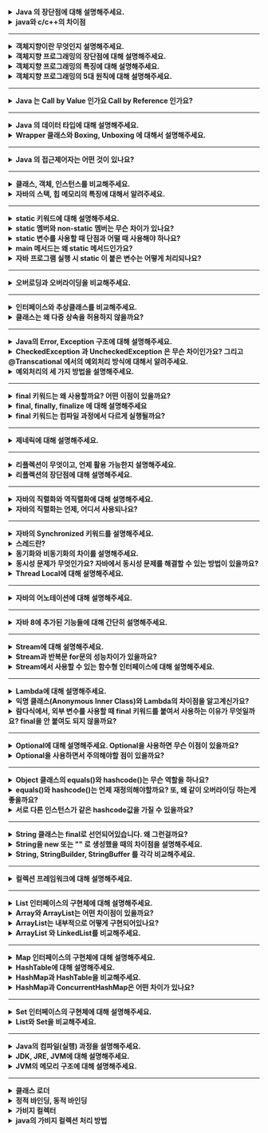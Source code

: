 <details>
  <summary><b>Java 의 장단점에 대해 설명해주세요.</b></summary>

### 답변
- 장점
  - 운영체제에 독립적이다. 
    - JVM에서 동작하기 때문에, 특정 운영체제에 종속되지 않는다.
  - 객체지향 언어이다. 
    - 객체지향적으로 프로그래밍 하기 위해 여러 언어적 지원을 하고있다. (캡슐화, 상속, 추상화, 다형성)
    - 객체지향 패러다임의 특성상 비교적 이해하고 배우기 쉽다.
- 단점
  - 비교적 속도가 느리다. 
    - 자바는 한 번의 컴파일링으로 실행 가능한 기계어가 만들어지지 않고 JVM에 의해 기계어로 번역되고 실행하는 과정을 거치기 때문에 C나 C++의 컴파일 단계에서 만들어지는 완전한 기계어보다는 속도가 느리다. 
    - 그러나 하드웨어의 성능 향상과 바이트 코드를 기계어로 변환해주는 JIT 컴파일러 같은 기술 적용으로 JVM의 기능이 향상되어 속도의 격차가 많이 줄어들었다.

</details>
<details>
  <summary><b>java와 c/c++의 차이점</b></summary>

### 답변
- java와 c/c++의 가장 큰 차이점은 `실행 환경`이다. 
- java에서의 개발
  - 컴파일 or 컴파일 + jar압축 
  - 자바는 링크 과정이 없이 컴파일러가 바로 바이트 코드를 생성 
- c/c++에서의 개발
  - 컴파일 + 링크

</details>

---
<details>
  <summary><b>객체지향이란 무엇인지 설명해주세요.</b></summary>

### 답변
- 객체
  - 현실 세계의 실체 및 개념을 반영하는 상태와 행위를 정의한 데이터의 집합
- 객체지향 프로그래밍
  - 실세상의 물체를 객체로 표현하고, 이들 사이의 관계, 상호 작용을 프로그램으로 나타낸다.
  - 객체를 추출하고 객체들의 관계를 결정하고 이들의 상호 작용에 필요한 함수(메서드)와 변수(필드)를 설계 및 구현하다.
  - 각자의 역할을 지닌 객체들끼리 서로 메시지를 주고받으며 동작할 수 있도록 프로그래밍하는 것
  - 프로그래밍에서 필요한 데이터를 추상화시켜 상태와 행위를 가진 객체를 만들고 그 객체들 간의 유기적인 상호작용을 통해 로직을 구성하는 프로그래밍 방법

- 절차지향 프로그래밍이란? <-> 객체지향 프로그래밍
  - 실행하고자 하는 절차를 정하고 이 절차대로 프로그래밍하는 방법 
  - 목적을 달성하기 위한 일의 흐름에 중점을 둔다.

</details>

<details>
  <summary><b>객체지향 프로그래밍의 장단점에 대해 설명해주세요.</b></summary>

### 답변
- 객체지향 프로그래밍
  - 프로그래밍에서 필요한 데이터를 추상화시켜 상태와 행위를 가진 객체를 만들고 그 객체들 간의 유기적인 상호작용을 통해 로직을 구성하는 프로그래밍 방법
- 장점
  - 코드 재사용 용이 
  - 유지보수 용이 
  - 대형 프로젝트에 적합
- 단점
  - 처리 속도 느림 
  - 설계가 어려움

</details>

<details>
  <summary><b>객체지향 프로그래밍의 특징에 대해 설명해주세요.</b></summary>

### 답변
- 캡상추다
- 캡슐화 -- 데이터 보호
  - 클래스 안에 서로 연관있는 속성과 기능들을 하나의 캡슐로 만들어 데이터를 외부로부터 보호하는 것 
  - 목적 
    - 데이터 보호: 외부로부터 클래스에 정의된 속성과 기능들을 보호 
    - 데이터 은닉: 내부의 동작을 감추고 외부에는 필요한 부분만 노출 (각 객체 고유의 독립성과 책임 영역을 안전하게 지킬 수 있다.)
  - 접근제어자와 getter/setter 를 통해 구현
  ```java
  public class Person{
  private int age;
  private String name;
  
      public int getAge() {
          return age;
      }
      public void setAge(int age) {
          this.age= age;
      }
  
      public String getName() {
          return name;
      }
      public void setName(String name) {
          this.name = name;
      }
  }
  ```
  - Person이라는 클래스에 이름, 나이와 같은 속성을 묶어 캡슐화를 하였다. 
  - 이 클래스의 이름, 나이는 접근제한자가 private이기 때문에 직접 바꿀 수 없으며 get, set 함수로만 접근할 수 있다.
- 상속 -- 코드 재사용
  - 기존의 클래스를 재활용하여 새로운 클래스를 작성하는 자바의 문법요소 --> 자식클래스가 부모클래스의 특징과 기능을 물려받는 것
  - 코드의 재사용을 통해 반복적인 코드를 최소화하고 공유하는 속성과 기능에 간편하게 접근할 수 있다. 
  - 상속과 구현 
    - 상속: 상위 클래스의 속성과 기능들을 하위 클래스에서 그대로 받아 사용하거나 오버라이딩을 통해 선택적으로 재정의해서 사용 
    - 구현: 반드시 인터페이스에 정의된 추상 메서드의 내용이 하위 클래스에서 정의
- 추상화 -- 핵심적인 코드만 보여주기
  - 객체의 공통적인 속성과 기능을 추출하여 정의하는 것 
  - 구체적인 사물들의 공통적인 특징을 파악해서 이를 하나의 개념(집합)으로 다루는 것 --> 불필요한 부분을 숨긴다
  - 추상클래스와 인테페이스로 구현 (인터페이스와 구현을 분리한다.)
  ```java
  // interface.java
  public interface DiscountPolicy {
	 int discount(Member member, int price);
  }
  
  // class.java
  class FixDiscountPolicy implements DiscountPolicy{
  
          private int discountFixAmount = 1000; //1000원 할인
          
          // 1000원 할인
          @Override
          public int discount(Member member, int price){...}
  }
  ```
  - FixDiscountPolicy.class 가 DiscountPolicy 인터페이스를 상속 받는다.
  - 이렇게 할인정책이라는 것의 공통 속성을 빼내어 DiscountPolicy라는 인터페이스를 만들어냈다. 이게 추상화!
  ```java
  // main.java
  DiscountPolicy discountPolicy = new RateDiscountPolicy();
  discountPolicy.discount(member, 10000);
  ```
  - 위 코드에서 실행되는 discount 메서드는 자식 클래스인 RateDiscountPolicy 의 메서드이다.
  - 하지만 실행클래스에서는 RateDiscountPolicy 객체를 DiscountPolicy 타입으로 바꿔 사용하고 있기 때문에 RateDiscountPolicy의 구현부를 알지 못한다.
  - 따라서 구현객체에 의존하지 않고 추상객체인 인터페이스에 의존함으로써 구현 코드를 숨긴다.
  - 그리고 이 DiscountPolicy 객체를 사용하는 입장에서는 인터페이스 타입 객체를 쓰고 있기 때문에 메서드가 어떻게 구현된 것인지는 알 수 없다. (이게 바로 추상화 !)
- 다형성 -- 객체 변경 용이
  - 객체의 속성이나 기능이 상황에 따라 여러 가지 형태를 가질 수 있는 성질 --> 어떤 변수, 메소드가 상황에 따라 다른 결과를 내는 것
  - 서로 다른 클래스의 객체가 같은 메시지를 받았을 때 각자의 방식으로 동작하는 능력
  - 위 코드로 내가 작성했는데 갑자기 기획자가 와서 "우리는 1000원 할인이 아니라 10% 할인으로 바꿀 겁니다~^^" 라고 했다면,
  - 우리는 추상화를 설정했기 때문에
  ```java
  // class.java
  public class RateDiscountPolicy implements DiscountPolicy {
     
     private int discountPercent = 10; //10% 할인
  
     //10% 할인
     @Override
     public int discount(Member member, int price) {...}
    }
  }
  ```
  - 이런 식으로 RateDiscountPolicy.class 를 추가하면 될 것이다. 그러면 다형성을 이용해 객체를 사용해보자.
  ```java
  DiscountPolicy discountPolicy = new FixDiscountPolicy(); // 기존 1000원 할인정책
  DiscountPolicy discountPolicy = new RateDiscountPolicy(); // 바꾼 10% 할인정책
  ```
  - 이렇게 상위(인터페이스) 타입으로 바꿔서 사용한다면 원래 1000원 할인을 할 때에서 10% 할인으로 바꿀 때 코드 수정을 최소화할 수 있다.
  - 왜나하면 똑같은 타입의 객체지만 다르게 동작하기 때문이다. (이게 바로 다형성 !)
  - 다형성을 가능하게 하는 것들
    - 오버라이딩(overriding) : 부모클래스 메서드를 자식클래스에서 재정의하는 것
    ```java
    class Parent {
      void display() {
          System.out.println("부모 클래스의 display() 메소드입니다.");
      }
    }
  
    class Child extends Parent {
      void display() {
          System.out.println("자식 클래스의 display() 메소드입니다.");
      }
    }
  
    // main.java
    Parent pa = new Parent();
    pa.display(); //부모 클래스의 display() 메소드입니다.

    Child ch = new Child();
    ch.display(); //자식 클래스의 display() 메소드입니다.
    ```

    - 오버로딩(overloading) : 한 클래스에서 메소드 이름은 같지만 파라미터 개수나 자료형을 다르게 하여 서로 다르게 동작하게 하는 것
    ```java
      void display(int num1){System.out.println(num1)}              
      void display(int num1, int num2){System.out.println(num1+num2)}
      void display(int num1, double num2){System.out.println(num1+num2)}

      // main.java
      display(10);       // display(int num1) 메소드 호출 -> 10
      display(10, 20);   // display(int num1, int num2) 메소드 호출 -> 200
      display(10, 3.14); // display(int num1, double num2) 메소드 호출 -> 13.14
    ```

</details>

<details>
  <summary><b>객체지향 프로그래밍의 5대 원칙에 대해 설명해주세요.</b></summary>

### 답변
- "SOLID" 원칙

- S: 단일 책임 원칙(SRP, Single Responsibility Principle)
  - 객체는 단 하나의 책임만 가져야 한다. 
- O: 개방-폐쇄 원칙(OCP, Open Closed Principle)
  - 기존의 코드를 변경하지 않으면서 기능을 추가할 수 있도록 설계가 되어야 한다. 
- L: 리스코프 치환 원칙(LSP, Liskov Substitution Principle)
  - 일반화 관계에 대한 이야기며, 자식 클래스는 최소한 자신의 부모 클래스에서 가능한 행위는 수행할 수 있어야 한다. 
- I: 인터페이스 분리 원칙(ISP, Interface Segregation Principle)
  - 인터페이스를 클라이언트에 특화되도록 분리시키라는 설계 원칙이다. 
- D: 의존 역전 원칙(DIP, Dependency Inversion Principle)
  - 의존 관계를 맺을 때 변화하기 쉬운 것 또는 자주 변화하는 것보다는 변화하기 어려운 것, 거의 변화가 없는 것에 의존하라는 것이다.

</details>

---
<details>
  <summary><b>Java 는 Call by Value 인가요 Call by Reference 인가요?</b></summary>

### 답변
- 자바는 Call by Value 를 따릅니다. 
- 기본 자료형의 경우 `해당 값이 복사`되어 전달되고, 
- 참조 자료형의 경우 `힙 메모리의 참조값이 복사`되어 전달됩니다.

- 자바에서 파라미터는 항상 `값`으로 전달됩니다. (파라미터의 복사본이 메서드에 전달)
- `기본 자료형`의 경우 `값의 복사본`이 전달됩니다.
- `참조 자료형`의 경우 힙 메모리의 `주소값이 복사`되어 전달됩니다.
  - 아래 예시의 경우 User 의 메모리가 복사되어 전달된다. 
  - b 의 경우 새로운 주소를 할당하는데 메서드가 종료되면 원본 b 에는 반영되지 않는다.
  ```java
  class User {
      public int age;
  
      public User(int age) {
          this.age = age;
      }
  }
  
  public class ReferenceTypeTest {
  
      void test() {
          User a = new User(10);
          User b = new User(20);
  			  
          System.out.println(a); // age: 10
          System.out.println(b); // age: 20
          modify(a, b);
  
          System.out.println(a); // age: 11 
          System.out.println(b); // age: 20
      }
  
      private void modify(User a, User b) {
          a.age++;
  
          b = new User(30);
          b.age++;
      }
  }
  ```
  
</details>

---
<details>
  <summary><b>Java 의 데이터 타입에 대해 설명해주세요.</b></summary>

### 답변
- 자바의 데이터 타입은 기본 데이터 타입과 참조 타입으로 나뉩니다. 
- 기본 데이터 타입으로는 byte, short, int, long, float, double, boolean, char 가 있으며 Stack 영역에 저장됩니다. 
- 참조 타입은 기본형은 제외한 모든 타입이며 Heap 영역에 저장됩니다.

- `기본 데이터 타입(Primitive Data Type)`
  - 정수형 : byte, short, int, long
  - 실수형 : float, double
  - 논리형 : boolean(ture/false)
  - 문자형 : char
  - 기본 타입의 크기가 작고 고정적이기 때문에 메모리의 Stack 영역에 저장된다.

- `참조 타입(Reference Data Type)`
  - 참조 타입 종류: class, array, interface, Enumeration
  - 기본형을 제외하고는 모두 참조형
  - new 키워드를 이용하여 객체를 생성하여 데이터가 생성된 주소를 참조하는 타입이다.
  - String, StringBuffer, List, 개인이 만든 클래스 등
  - String과 배열은 참조 타입과 달리 new 없이 생성이 가능하지만 기본 타입이 아닌 참조 타입이다.
  - 참조 타입의 데이터의 크기가 가변적, 동적이기 때문에 동적으로 관리되는 Heap 영역에 저장된다.
  - 더 이상 참조하는 변수가 없을 때 가비지 컬렉션에 의해 파괴된다.
  - 참조 타입은 값이 저장된 곳의 주소를 저장하는 공간으로 객체의 주소를 저장한다. (Call-By-Value)
</details>

<details>
  <summary><b>Wrapper 클래스와 Boxing, Unboxing 에 대해서 설명해주세요.</b></summary>

### 답변
- 기본 타입의 데이터를 Wrapper 클래스의 값으로 변환하면 Boxing, 반대의 경우를 Unboxing이라고 합니다. 
- 프로그램에 따라 기본 타입의 데이터를 객체로 취급해야 하는 경우가 있다. 
- 예를 들어, 메소드의 인수로 객체 타입만이 요구되면 기본 타입의 데이터를 그대로 사용할 수는 없다. 
- 이때 기본 타입의 데이터를 먼저 객체로 변환한 후 작업을 수행해야 한다.

- Wrapper Class
  - 프로그램에 따라 기본 데이터 타입을 객체로 취급해야 하는 경우, 기본 타입들의 데이터를 객체로 포장한 클래스
  - java.lang 패키지에 존재

| 기본 타입     | 래퍼 클래스      |
|-----------|-------------|
| `byte`    | `Byte`      |
| `short`   | `Short`     |
| `int`     | `Integer`   |
| `long`    | `Long`      |
| `float`   | `Float`     |
| `double`  | `Double`    |
| `char`    | `Character` |
| `boolean` | `Boolean`   |

### 박싱(Boxing), 언박싱(Unboxing)
- Boxing
  - 기본 타입의 데이터를 Wapper 클래스의 인스턴스로 변환하는 과정
- Unboxing
  - Wrapper 클래스의 인스턴스에 저장된 값을 기본 타입의 데이터로 꺼내는 과정

### 오토 박싱(AutoBoxing)과 오토 언박싱(AutoUnBoxing)
- JDK 1.5부터는 박싱과 언박싱이 필요한 상황에서 자바 컴파일러가 이를 자동으로 처리해 준다. 
- 이렇게 자동화된 박싱과 언박싱을 오토 박싱(AutoBoxing)과 오토 언박싱(AutoUnBoxing)이라고 부른다.

```java
Integer num = new Integer(17); // 박싱
int n = num.intValue();        // 언박싱
System.out.println(n); // 출력 값: 17


Character ch = 'X'; // Character ch = new Character('X'); : 오토박싱
char c = ch;        // char c = ch.charValue();           : 오토언박싱
System.out.println(c); // 출력 값: X
```
- 오토 박싱을 이용하면 new 키워드를 사용하지 않고도 자동으로 Character 인스턴스를 생성할 수 있다. 
- 반대로 charValue() 메소드를 사용하지 않고도, 오토 언박싱을 이용하여 인스턴스에 저장된 값을 바로 참조할 수 있다.

</details>

---
<details>
  <summary><b>Java 의 접근제어자는 어떤 것이 있나요?</b></summary>

### 답변
- 제약 없이 접근 가능한 `public`
- 동일 패키지 또는 상속 관계에서 접근 가능한 `protected`
- 동일 패키지에서만 접근 가능한 `package-private`
- 선언한 객체에서만 사용 가능한 `private` 이 있습니다.

- 종류

| 접근 제어자	           | 설명                             |
|-------------------|--------------------------------|
| `public`          | `해당 객체를 사용하는 프로그램 어디에서나 접근 가능` |
| `protect`         | `동일 패키지 또는 상속 관계의 객체에서 접근 가능`  |
| `package-private` | `동일 패키지에서 접근 가능`               |
| `private`         | `해당 객체에서만 사용 가능`               |

</details>

---
<details>
  <summary><b>클래스, 객체, 인스턴스를 비교해주세요.</b></summary>

### 답변
- 클래스는 객체를 만들어 내기 위한 틀로서 객체가 가질 수 있는 속성과 메서드를 정의하며, 이를 실체화한 것이 객체입니다. 인스턴스는 객체의 구체적인 사례입니다.
- 클래스 = 붕어빵 틀
- 객체 = 붕어빵

- 클래스(Class)
  - 객체를 만들어 내기 위한 설계도 혹은 틀
  - 연관되어 있는 변수와 메서드의 집합
- 객체(Object)
  - 소프트웨어 세계에 구현할 대상
  - 클래스에 선언된 모양 그대로 생성된 실체
  - '클래스의 인스턴스(instance)' 라고도 부른다.
  - 하나의 클래스에서 new 키워드를 사용해 만든 것이 객체
- 인스턴스(Instance)
  - 설계도를 바탕으로 소프트웨어 세계에 구현된 구체적인 실체
    - 즉, 객체를 소프트웨어에 실체화 하면 그것을 '인스턴스'라고 부른다.
    - 실체화된 인스턴스는 메모리에 할당된다.
```java
// 클래스 정의
class Car {
    String color;
    String model;

    void drive() {
        System.out.println("The car is driving.");
    }
}

// 객체 생성
Car myCar = new Car(); // 이 부분이 바로 'new' 키워드를 사용하여 Car 클래스의 객체를 생성
myCar.color = "red";
myCar.model = "SUV";
myCar.drive();
```
- Car는 클래스이다.
  - 이는 자동차가 가지는 색상과 모델 같은 속성, 그리고 drive라는 동작을 정의하는 "설계도" 역할을 합니다.
- myCar는 Car 클래스의 객체이며, Car 클래스의 인스턴스입니다. 
  - new Car()를 통해 실제 메모리에 생성된 "구체적인 실체"입니다. 
- 즉, Car라는 클래스를 사용하여 myCar라는 객체를 생성했으며, myCar는 Car 클래스의 인스턴스라고 할 수 있습니다.


</details>

<details>
  <summary><b>자바의 스택, 힙 메모리의 특징에 대해서 알려주세요.</b></summary>

### 답변
- new 키워드를 사용해 객체를 생성하면 해당 객체는 메모리의 힙(Heap) 영역에 저장된다.
- 자바에서는 메모리가 크게 스택(Stack)과 힙(Heap)으로 나뉩니다.

- 스택 메모리
  - 지역 변수, 메서드 호출 시 사용하는 메모리가 저장
  - 메서드 실행이 끝나면 해당 스택 영역은 자동으로 비워집니다.
- 힙 메모리
  - new 키워드를 사용하여 생성한 객체들이 저장되는 공간입니다. 
  - 이 영역에 생성된 객체들은 프로그램이 실행되는 동안 참조할 수 있으며, 더 이상 참조되지 않으면 가비지 컬렉터가 제거합니다. 
  - Car myCar = new Car();라는 코드에서 Car 클래스의 설계도에 따라 새로운 Car 객체가 힙 메모리에 생성됩니다. 
  - myCar라는 참조 변수는 스택 메모리에 저장되며, 힙에 생성된 객체를 가리키는 주소를 저장합니다. 
  - 따라서, new 키워드를 사용할 때마다 새로운 객체가 힙 메모리에 생성되고, 스택에 있는 변수는 이 힙에 있는 객체를 참조하게 됩니다.
```java
// 클래스 정의
class Car {
    String color;
    String model;

    void drive() {
        System.out.println("The car is driving.");
    }
}

// 객체 생성
Car myCar = new Car(); // 이 부분이 바로 'new' 키워드를 사용하여 Car 클래스의 객체를 생성
myCar.color = "red";
myCar.model = "SUV";
myCar.drive();
```
</details>

---
<details>
  <summary><b>static 키워드에 대해 설명해주세요.</b></summary>

### 답변
- 클래스 멤버를 정의할 때 사용되며, 객체가 생성되기 전에 초기화 되며, 모든 인스턴스에서 공유되어 사용됩니다.
- 객체가 생성되기 전에 클래스의 로딩 과정에서 메모리에 할당되므로, 객체 생성 없이 클래스 이름만으로 접근할 수 있습니다.
- static 키워드를 적절히 사용하면, 메모리를 효율적으로 사용하거나 객체 생성 없이도 편리하게 접근할 수 있는 장점이 있습니다.

- 클래스 멤버와 인스턴스 멤버
  - 클래스 멤버(static)
    - 클래스에 존재하는 변수와 메서드
  - 인스턴스 멤버
    - 객체(인스턴스)에 존재하는 변수와 메서드. 
    - static 키워드를 사용하지 않고 정의한다.
  - 클래스 멤버에서는 인스턴스 멤버가 접근 가능하지만, 인스턴스 멤버에서는 클래스 멤버로 접근이 불가능하다.

```java
class Counter {
    // static 변수 (클래스 변수)
    static int count = 0;

    // 인스턴스 변수
    int instanceCount = 0;

    // 생성자
    Counter() {
        count++;          // static 변수는 모든 인스턴스에서 공유됨
        instanceCount++;  // 인스턴스 변수는 각 인스턴스별로 독립적
    }

    // static 메서드
    static int getCount() {
        return count; // static 변수 (클래스 변수)
    }

    // 인스턴스 메서드
    int getInstanceCount() {
        return instanceCount; // 인스턴스 변수
    }
}

// main 
public class Main {
    public static void main(String[] args) {
        Counter c1 = new Counter(); // c1 객체가 생성될 때, 생성자에서 count++와 instanceCount++가 실행됩니다.
        Counter c2 = new Counter();
        
        System.out.println("Static count: " + Counter.getCount()); // static 메서드는 클래스 이름으로 호출
        System.out.println("c1 instance count: " + c1.getInstanceCount());
        System.out.println("c2 instance count: " + c2.getInstanceCount());
    }
}

// 실행결과
Static count: 2       // 모든 인스턴스에서 공유되는 static 변수 count는 2
c1 instance count: 1  // c1 객체의 instanceCount는 1
c2 instance count: 1  // c2 객체의 instanceCount는 1
```
- count 변수는 static 키워드를 사용하여 정의된 클래스 변수입니다.
- static 변수는 모든 인스턴스에서 공유되므로, Counter 클래스에서 객체가 생성될 때마다 count가 증가합니다.
- Counter.getCount()처럼 클래스 이름으로 바로 접근 가능합니다.
- instanceCount 변수는 인스턴스 변수로, 각각의 객체가 독립적으로 가지는 값입니다. 
- c1과 c2 객체는 각자의 instanceCount를 가지고 있으며, 서로 영향을 주지 않습니다. 
- getCount 메서드는 static 메서드로, Counter.getCount()처럼 클래스 이름으로 접근할 수 있습니다. 
- 반면, getInstanceCount 메서드는 인스턴스 메서드로, 각 인스턴스에서 독립적으로 호출됩니다.

</details>
<details>
  <summary><b>static 멤버와 non-static 멤버는 무슨 차이가 있나요?</b></summary>

### 답변
- static 멤버는 클래스가 로딩될 때 메모리에 할당되며, 모든 인스턴스에서 공유됩니다. 
- 반면에 non-static 멤버는 각 인스턴스가 생성될 때 메모리에 할당되고, 인스턴스마다 고유한 값을 가집니다.
- 다음과 3가지의 차이점이 존재한다.

| 항목           | 메모리 할당 시기   | 접근 방법                     | 공유 여부             |
|--------------|-------------|---------------------------|-------------------|
| `static`     | 클래스가 로딩될 때  | 인스턴스를 생성하지 않고 클래스 이름으로 접근 | 모든 인스턴스가 동일한 값 공유 |
| `non-static` | 인스턴스가 생성될 때 | 인스턴스를 생성한 후 접근            | 인스턴스마다 고유한 값 존재   |

</details>
<details>
  <summary><b>static 변수를 사용할 때 단점과 어떨 때 사용해야 하나요?</b></summary>

### 답변
- 메모리 관리의 비효율 
  - static 변수는 애플리케이션이 실행되는 동안 메모리에 상주합니다. 
  - 인스턴스 변수와 달리 객체가 소멸되더라도 메모리에서 해제되지 않기 때문에, 많은 static 변수를 사용하면 메모리 사용량이 증가하여 시스템 자원을 비효율적으로 사용할 수 있습니다. 
- 따라서 static 변수는 `공유 데이터가 필요한 경우` 또는 `전역적으로 접근이 필요할 때` 적절히 사용하는 것이 좋습니다.

</details>
<details>
  <summary><b>main 메서드는 왜 static 메서드인가요?</b></summary>

### 답변
- main 메서드는 프로그램이 시작할 때 JVM에 의해 호출됩니다. 
- 인스턴스가 생성되기 전에 호출되어야 하기 때문에 `클래스가 로딩될 때 메모리를 할당 하는 static`으로 정의되어야 합니다.
- 만약 non-static 메서드라면, main 메서드를 호출하기위해 클래스를 인스턴스화 시켜야 하기 때문에 JVM 에서 직접 호출이 불가능합니다. 따라서 main 메서드는 static 메서드여야 합니다.

</details>
<details>
  <summary><b>자바 프로그램 실행 시 static 이 붙은 변수는 어떻게 처리되나요?</b></summary>

### 답변
- static 이 붙은 변수는 해당 클래스가 로딩될 때 Method Area에 한번 초기화되고 값 변경이 일어나지 않습니다. 
- 이후에 인스턴스를 초기화하지 않고 사용할 수 있습니다.
- 정리하자면, 자바 프로그램이 실행되고 JVM이 프로그램에서 사용되는 클래스를 로드하고, 해당 static 변수를 초기화합니다.
- JVM은 Method Area 에 static 변수에 메모리를 할당합니다.

### Method Area 란 무엇인가요?
- 자바 프로그램이 실행될 때, JVM은 프로그램에서 사용되는 클래스를 로드하여 Method Area에 저장하고, 필요한 정보를 관리합니다.
</details>

---
<details>
  <summary><b>오버로딩과 오버라이딩을 비교해주세요.</b></summary>

### 답변
- 오버로딩은 메서드의 이름은 같고 파라미터를 다르게 한 것이고, 오버라이딩은 부모 클래스의 메서드를 자식 클래스에서 재정의하는 것을 의미합니다.
- `오버로딩`
  - 이름은 같고 매개변수의 수, 타입 또는 순서가 다른 여러 메서드 정의
  - 반환하는 타입은 달라도 된다.
```java
class MathOperations {
    // 두 개의 정수를 더하는 메서드
    int add(int a, int b) {
        return a + b;
    }

    // 세 개의 정수를 더하는 메서드
    int add(int a, int b, int c) {
        return a + b + c;
    }

    // 두 개의 실수를 더하는 메서드
    double add(double a, double b) {
        return a + b;
    }
}

public class Main {
    public static void main(String[] args) {
        MathOperations math = new MathOperations();
        
        System.out.println("add(2, 3): " + math.add(2, 3)); // 두 개의 정수 덧셈
        System.out.println("add(1, 2, 3): " + math.add(1, 2, 3)); // 세 개의 정수 덧셈
        System.out.println("add(2.5, 3.5): " + math.add(2.5, 3.5)); // 두 개의 실수 덧셈
    }
}

// 출력
add(2, 3): 5
add(1, 2, 3): 6
add(2.5, 3.5): 6.0
```
- `오버라이딩`
  - 메서드 이름과 매개변수가 동일한 부모 클래스의 메서드를 자식 클래스에서 재정의하는 것
  - 오버라이딩된 메서드가 자식클래스의 인스턴스에서 호출되면 부모 클래스의 메서드는 무시된다.
```java
// 부모 클래스
class Animal {
    // 부모 클래스의 메서드
    void sound() {
        System.out.println("Some generic animal sound");
    }
}

// 자식클래스 --> 상속
class Dog extends Animal {
    // 부모 클래스의 sound 메서드를 오버라이딩
    @Override
    void sound() {
        System.out.println("Bark");
    }
}

// main
public class Main {
    public static void main(String[] args) {
        Animal myAnimal = new Animal(); // 부모 클래스 인스턴스
        myAnimal.sound(); // "Some generic animal sound" 출력

        Animal myDog = new Dog(); // 자식 클래스 인스턴스
        myDog.sound(); // "Bark" 출력
    }
}

// 출력
Some generic animal sound
Bark
```
</details>

---
<details>
  <summary><b>인터페이스와 추상클래스를 비교해주세요.</b></summary>

### 답변
- 둘의 차이는 목적에 있어 차이가 있습니다. 
- 추상클래스는 abstract 키워드로 선언된 클래스로서 기능을 이용하고 확장하도록 의도합니다. 
- 반면, 인터페이스는 추상메서드로만 이루어진 것으로 기능의 구현을 강제하도록 의도합니다. 
- 이러한 이유 때문에 추상클래스는 공통 기능을 가지는 기반 클래스로 적합하며, 인터페이스는 다형성이 필요한 경우에 적합합니다. 

- `추상클래스`
  - abstract 키워드로 선언된 클래스
  - 자식 클래스가 추상클래스의 기능을 이용하고 확장하는데 초점을 둔다.
  - 클래스이기 때문에 다중상속은 지원하지 않는다.
  - 기능의 확장에 초점을 두기 때문에 공통 기능을 가지는 베이스 클래스에 적합하다. 
- `추상 메서드`
  - abstract 키워드와 함께 구현부는 작성되지 않고 선언부만 작성된 메서드
  - final 키워드가 붙은 메서드는 추상 메서드로 만들 수 없다.
  - 물론 static 메서드도 추상 메서드로 만들 수 없다.

```java
// 추상 클래스 정의 --> abstract 키워드
abstract class Animal {
    // 추상 메서드 --> abstract 키워드
    abstract void sound(); 

    // 일반 메서드
    void eat() {
        System.out.println("Eating...");
    }
}

// 자식 클래스에서 추상 메서드 구현 1
class Dog extends Animal {
    @Override
    void sound() {
        System.out.println("Bark");
    }
}

// 자식 클래스에서 추상 메서드 구현 2
class Cat extends Animal {
    @Override
    void sound() {
        System.out.println("Meow");
    }
}

// Main 사용 예시
public class Main {
    public static void main(String[] args) {
        Animal dog = new Dog(); // 1
        dog.sound(); // 출력: Bark
        dog.eat();   // 출력: Eating...

        Animal cat = new Cat(); // 2
        cat.sound(); // 출력: Meow
        cat.eat();   // 출력: Eating...
    }
}
```

- `인터페이스`
  - 추상 메서드와 상수로만 이루어진 것
  - 인터페이스는 선언된 기능을 구현하도록 강제한다.
  - 기능의 구현을 강제하기 때문에 같은 기능을 다르게 구현하는 다형성이 필요한 경우에 적합하다.
  - 다중 상속이 가능하다.
    - 다중 상속을 할 때 메서드 충돌은 어떻게 해결할까?
      - 다중 상속을 하더라도 인터페이스에는 구현부가 없고, 구현 부분이 하나이기 때문에 컴파일 에러는 나타나지 않는다.
      - 다만, default 메서드를 통해 인터페이스에서 구현하는 경우 컴파일러는 오류를 내보낸다. (모두 구현된 경우)
      - 이 경우 2가지 해결 방법이 존재한다.
        1. 인터페이스에서 구현하지 않고 상속한 클래스에서 구현한다.
        2. 하나의 인터페이스로 구현을 위임한다.
```java
// 인터페이스 정의
interface Animal {
    void sound(); // 추상 메서드 (구현부 없음)
    void eat();   // 추상 메서드
}

// 인터페이스를 구현하는 클래스 1 
class Dog implements Animal {
    @Override
    public void sound() {
        System.out.println("Bark");
    }

    @Override
    public void eat() {
        System.out.println("Dog is eating.");
    }
}

// 인터페이스를 구현하는 클래스 2
class Cat implements Animal {
    @Override
    public void sound() {
        System.out.println("Meow");
    }

    @Override
    public void eat() {
        System.out.println("Cat is eating.");
    }
}

// Main 사용 예시
public class Main {
    public static void main(String[] args) {
        Animal dog = new Dog();
        dog.sound(); // 출력: Bark
        dog.eat();   // 출력: Dog is eating.

        Animal cat = new Cat();
        cat.sound(); // 출력: Meow
        cat.eat();   // 출력: Cat is eating.
    }
}
```

</details>
<details>
  <summary><b>클래스는 왜 다중 상속을 허용하지 않을까요?</b></summary>

### 답변
- 다중 상속을 허용하지 않는 이유는 모호성 때문입니다. 
- 다중 상속하는 클래스에서 이름이 같은 메서드가 있다면 어떤 메서드를 컴파일러가 호출할지 모호하기 때문에 자바에서는 다중 상속을 지원하지 않습니다.
- 부모 클래스들에서 같은 이름을 가진 메서드나 변수가 있다면, 자식 클래스에서 어떤 메서드를 컴파일러가 호출할지 모호하기 때문입니다.

</details>

---
<details>
  <summary><b>Java의 Error, Exception 구조에 대해 설명해주세요.</b></summary>

### 답변
- 자바의 Error 와 Exception 은 모두 Throwable 객체를 상속받습니다. 
- Error 는 주로 시스템 레벨의 심각한 에러로서 개발자가 처리할 수 없는 에러입니다. 
- Exception 은 크게 RuntimeException 과 다른 Exception 으로 구분되며, 주로 개발자가 작성한 프로그램에서 발생하는 에러입니다.

- Error
  - 시스템에 발생하는 심각한 예외 상황을 나타냄
  - OutOfMemoryError, StackOverflowError 등
  - 시스템 자체에서 발생하여 개발자가 대응할 수 없다. -> 따로 처리하지 않아도 된다.

- Exception
  - 개발자가 작성한 프로그램에서 발생하는 예외 상황을 나타냄
  - RuntimeException, IOException 등
  - 일반적으로 RuntimeException 과 나머지 Exception 으로 구분되어 구조화한다.
  - `try-catch-finally 구문`을 사용하여 예외 처리를 해야한다.

</details>
<details>
  <summary><b>CheckedException 과 UncheckedException 은 무슨 차이인가요? 그리고 @Transcational 에서의 예외처리 방식에 대해서 알려주세요.</b></summary>

### 답변
- UncheckedException 와 CheckedException 의 차이는 `예외 처리의 강제성`에 있습니다. 
  - => 개발자가 예외 처리를 반드시 해야 하는지 여부
- CheckedException 은 `컴파일 과정에서` 발생하여 예외를 강제하는 반면, 
- UncheckedException 은 `런타입 과정에서` 발생하는 예외이기 때문에 컴파일 과정에서 예외 처리를 강제하지 않습니다.

- `UncheckedException`
  - RuntimeException 과 이를 상속한 예외 -> NullPointerException
  - 런타임 과정에서 발생하는 예외
  - 예외 처리를 강제받지 않음
    - 다만, 예외가 런타임 과정에서 발생하기 때문에 예상하지 못한 에러가 발생할 수 있다.
    - 따라서 예외 상황이 발생할 것을 대비하여 예외 처리를 하는 것이 좋다.
    - 예외가 발생할 가능성은 있지만, 개발자가 자유롭게 예외 처리를 선택할 수 있습니다.
- `CheckedException`
  - RuntimeException 을 제외한 Exception 예외 -> IOException 등
  - 컴파일 과정에서 발생하는 예외
  - 컴파일러에 의해 예외 처리가 강제됨
  - 컴파일 단계에서 발생할 가능성이 있는 예외를 반드시 처리하도록 강제합니다.

### @Transcational 의 예외처리
- 스프링 프레임워크에서 제공하는 @Transcational 애너테이션안에서 에러가 발생 시 체크 예외는 롤백이되지 않지만 언체크 예외는 롤백이 된다는 차이점이 있다.

### 예외를 처리하는 것이 좋을 것 같은데 언체크 예외가 필요한 이유?
- 모든 예외를 처리하기는 번거롭고, 불필요한 의존관계가 생기때문
→ 예로 SQLException은 Repository에서 데이터에 접근할 때 생길 수 있는 에러이며 SQL 문법으로 인한 오류이다. 이 오류를 처리할만한 곳이 마땅히 없이 상위로 계속 예외를 던지다 보니 Controller 까지 예외가 전달되게 된다. 이렇게 되면 Controller가 Repository를 의존하게 된다.

</details>
<details>
  <summary><b>예외처리의 세 가지 방법을 설명해주세요.</b></summary>

### 답변

1. 예외 복구
   - 예외가 발생하더라도 애플리케이션이 정상적인 흐름으로 동작하도록 진행
   - 예외 상황을 정상 상태로 돌려놓는 예외 복구
   ```java
    public void connectToDatabase() {
    try {
    // 데이터베이스에 연결을 시도
    Connection connection = DriverManager.getConnection("jdbc:mysql://localhost:3306/mydb", "user", "password");
    System.out.println("Database connected!");
    } catch (SQLException e) {
    // 예외 발생 시 복구 로직 수행
    System.out.println("Failed to connect to database. Retrying...");
    // 다시 연결을 시도하거나, 기본 값을 설정해 문제를 복구할 수 있습니다.
    // 예를 들어, 재시도를 하거나 예외를 처리하여 정상적인 흐름을 유지함
    }
    }
    
    ```

2. 예외 회피
   - 예외가 발생하면 throws 를 통해 호출한 메서드로 예외 처리를 위임하는 것
   - 호출한 메서드로 예외 처리를 넘기는 예외 회피
    ```java
    public void readFile(String fileName) throws IOException { // 예외를 호출한 곳으로 회피
        FileReader fileReader = new FileReader(fileName);
        // 파일 읽기 처리
    }
    
    // 호출하는 쪽에서 예외 처리를 해야 함
    public void readFileData() {
        try {
            readFile("nonexistent.txt");
        } catch (IOException e) {
            System.out.println("File not found: " + e.getMessage());
        }
    }
    
    ```

3. 예외 전환
   - 다른 예외로 전환하는 예외 전환 -> 사용자 정의 예외
   - 호출한 메서드에서 예외를 처리할 때 더 명확하게 예외 상황을 인지할 수 있도록 돕는다.
   - throw 를 통해 실행
   ```java
    public void loadDataFromFile(String fileName) throws CustomFileException {
    try {
    FileReader fileReader = new FileReader(fileName);
    // 파일에서 데이터 로드
    } catch (FileNotFoundException e) {
    // FileNotFoundException을 사용자 정의 예외(CustomFileException)로 전환하여 던짐
    throw new CustomFileException("The file " + fileName + " could not be found.", e);
    }
    }
    
    // 사용자 정의 예외 클래스
    public class CustomFileException extends Exception {
    public CustomFileException(String message, Throwable cause) {
    super(message, cause);
    }
    }
    
    ```

</details>

---
<details>
  <summary><b>final 키워드는 왜 사용할까요? 어떤 이점이 있을까요?</b></summary>

### 답변
- final 키워드는 변수와 메서드, 클래스에 붙어 변하지 않도록 하는 역할을 수행합니다. 
- 의도치 않은 변경을 줄여 코드 안정성을 보장하고 final 변수는 상수이기 때문에 컴파일 과정에서 성능 향상을 가져올 수 있습니다. 
- 또한, 코드 가독성을 높일 수 있습니다.

1. 코드 안정성
   - 의도치 않은 코드 변경을 줄일 수 있기 때문에 코드 안정성이 높아진다.
2. 성능 향상
   - final 변수는 상수로 취급하여 컴파일 과정에서 변수를 계산하는 과정이 준다. 이만큼 성능 향상을 불러올 수 있다.
3. 코드 가독성
   - 변수, 메서드, 클래스에 final 키워드를 붙이면 변경되지 않는다는 의미를 명확하게 전달할 수 있다.

</details>
<details>
  <summary><b>final, finally, finalize 에 대해 설명해주세요</b></summary>

### 답변
- final 키워드는 변수, 메서드, 클래스를 변경 불가능하도록 만드는 것이고, 
- finally 는 try-catch 구문 마지막에 항상 실행될 코드 블록을 정의하기 위해 사용됩니다. 
- 마지막으로 finalize 는 GC 가 더이상의 참조가 존재하지 않는 객체를 메모리에서 삭제할 때 사용되는 메서드입니다.

1. final
   - 기본 데이터 타입에 적용: 변수에 저장된 값의 변경이 불가능 -> 스택에 저장
   - 참조 데이터 타입에 적용: 참조 변수의 힙 메모리를 재할당 불가능 -> 힙에 저장
   - 메서드에 적용: 오버라이드 불가능
   - 클래스에 적용: 상속 불가능
2. finally
   - try-catch 구문이 종료될 때 항상 실행될 코드 블록을 정의하기 위해 사용
   - JVM 이 종료되거나 해당 프로세스가 종료되지 않는 이상 무조건 실행된다.
     - return 문이 try 에 있어도 finally 코드 블록이 실행됨
     - try-with-resources 구문을 사용할 수 있으면 try-catch-finally 대신 사용할 것
       - 예외가 중복될 경우 디버깅이 힘듦
       - 가독성이 나빠짐
3. finalize
   - Garbage Collector 가 더이상 참조가 존재하지 않는 객체를 메모리에서 삭제할 때 호출하는 메서드
   - Object 클래스의 finalize 메서드를 오버라이딩하여 커스텀할 수 있다.

</details>

<details>
  <summary><b>final 키워드는 컴파일 과정에서 다르게 실행될까요?</b></summary>

### 답변
- 변수에 final 키워드가 붙으면 `상수`(ex 3.14 파이 등)와 같이 취급이 됩니다. 
- 메서드에 final 키워드가 붙으면 오버라이딩이 안되기 때문에 오버라이딩한 메서드를 찾는 과정이 생략됩니다. 
- 클래스에 final 키워드가 붙으면 상속이 불가능하기 때문에 자식 클래스를 찾는 과정이 생략됩니다.

</details>

---
<details>
  <summary><b>제네릭에 대해 설명해주세요.</b></summary>

### 답변
- 제네릭
  - 클래스 내부에서 사용하는 타입을 외부에서 지정할 수 있는 방법이다. 
  - 메소드의 선언 부에 적은 제네릭으로 리턴 타입, 파라미터의 타입이 정해지는 메소드이다.
- 장점
1. 잘못된 타입을 사용하는 것을 방지한다.
    ```java
    ArrayList<Integer> list = new ArrayList<>();
    list.add("Test"); /* 에러 */
    ```
   - 위와같이 꺽쇠(< >)안에 클래스 타입이 명시된 패턴을 자주 발견할 수 있다. 이걸 제네릭(Generic) 이라고 부르며, 제네릭 파라미터는 꺽쇠안에 포함하여 전달한다.
   - 위의 예시는 Integer타입으로 선언한 ArrayList에 Test라는 문자열 요소를 추가하려는 코드이며 에러가 발생한다. 
   - 이처럼 미리 타입을 검사할 수 있으며 반환값에 대한 타입 변환 및 타입 검사에 들어가는 노력을 줄일 수 있다.

2. 외부에서 타입이 지정되기 때문에 관리가 편하다.

    ```java
    public interface List<E> extends Collection<E> { ... }
    ```
   - 위 예시는 제네릭이 시용되어 선언된 자바의 List 인터페이스이다. 
   - List 인터페이스를 구현하는 ArrayList 등의 클래스를 생성할 때 타입을 지정해주므로 List, ArrayList 등을 구현, 생성할 때 타입을 체크하거나 변환해줄 필요가 없어지게 된다.

- T와 E의 차이는? 
  - 결론부터 말하자면 없다. 
  - Collection을 상속하는 배열형태의 클래스에서 제네릭 사용 시 E(Element)를 자주 사용하는데 배열의 요소(Element)가 Type보다 통상적으로 더 어울리기 때문이다. 
  - 사실상 암묵적인 규칙이며 다른 클래스에서 제네릭 사용 시 임의의 문자를 임의의 길이로 넣는 것도 가능하다.

- 통상적으로 자주 사용하는 제네릭 선언의 종류
  - T : Type
  - E : Element
  - K : Key
  - V : Value
  - N : Number

3. 클래스의 재사용성이 높아진다.

    ```java
    HashMap<String, List<Integer>> map1 = new HashMap<>();
    HashMap<Integer, String> map2 = new HashMap<>();
    HashMap<String, String> map3 = new HashMap<>();
    
    ArrayList<Integer> list1 = new ArrayList<>();
    ArrayList<String> list2 = new ArrayList<>();
    ```
   - 위 예시처럼 제네릭으로 선언된 하나의 클래스를 구현기능의 알맞게 타입을 생성할 때 정해주므로 코드의 재사용성이 높아진다.

- 단점
  - 문법이 생소하여 가독성이 떨어지고 공변성 때문에 배열과의 호환성이 좋지 않다.

</details>

---
<details>
  <summary><b>리플렉션이 무엇이고, 언제 활용 가능한지 설명해주세요.</b></summary>

### 답변
- 동적으로 런타임에 메모리(힙) 영역에 로드 된 Class 타입의 객체를 통해, 접근 제어자 상관없이 원하는 클래스의 정보에 접근해서 조작할 수 있도록 지원하는 API이다.
- 주로 런타임에 클래스에 접근하여 정보를 얻어야 할 때 사용된다. 
  - 예시로는 Spring 의 애노테이션, Jackson 등이 있다.
- 이는 개발자가 직접적으로 리플렉션 API를 사용하지 않아도, 프레임워크 내부에서 자동으로 처리된다.
- 어플리케이션이 실행되어 JVM 메모리(힙) 영역에 클래스 정보들이 저장된 시점인 '런타임' 시에 이 영역에 접근하여 클래스의 정보를 분석, 수정하는 작업을 하는 API가 바로 자바 리플렉션이다!
  - 필드 (목록) 가져오기 
  - 메소드 (목록) 가져오기 
  - 상위 클래스 가져오기 
  - 인터페이스 (목록) 가져오기 
  - 애노테이션 가져오기 
  - 생성자 가져오기 
  - 생성자를 통해 인스턴스 객체 생성하기
```java
import java.lang.reflect.Field;
import java.lang.reflect.Method;

class Person {
    private String name;

    public Person(String name) {
        this.name = name;
    }

    public void sayHello() {
        System.out.println("Hello, my name is " + name);
    }
}

// main
public class ReflectionExample {
    public static void main(String[] args) {
        try {
            // 클래스 객체를 얻음
            Class<?> personClass = Class.forName("Person");

            // 인스턴스 생성
            Object personInstance = personClass.getDeclaredConstructor(String.class).newInstance("Alice");

            // 필드 접근 및 값 설정
            Field nameField = personClass.getDeclaredField("name");
            nameField.setAccessible(true);  // private 필드에 접근 허용
            nameField.set(personInstance, "Bob");  // 필드 값 변경

            // 메서드 호출
            Method sayHelloMethod = personClass.getDeclaredMethod("sayHello");
            sayHelloMethod.invoke(personInstance);  // "Hello, my name is Bob" 출력
        } catch (Exception e) {
            e.printStackTrace();
        }
    }
}
```

- Person 클래스의 name 필드를 수정하고 sayHello 메서드를 호출하여 "Hello, my name is Bob"이라는 결과를 출력

#### 정리

- 스프링 프레임워크는 IoC 컨테이너에서 빈(Bean)을 관리하면서 리플렉션을 사용하여 빈을 동적으로 생성하고 의존성을 주입
- @Autowired를 통해 의존성 주입이 필요한 경우 스프링이 리플렉션을 이용해 해당 객체를 주입 
- 개발자가 직접 리플렉션 코드를 작성할 필요 없이 스프링이 자동으로 처리해주므로 편리한 것
- 따라서 스프링을 사용하는 경우 일반적인 개발자는 리플렉션을 직접 사용할 일이 거의 없다. 
- 다만, 리플렉션을 이해하고 있으면 스프링이 내부적으로 빈을 생성하고 관리하는 원리를 이해하는 데 도움이 된다.

</details>
<details>
  <summary><b>리플렉션의 장단점에 대해 설명해주세요.</b></summary>

### 답변
- 장점
  - 클래스의 정보를 동적으로 로딩 
  - 객체를 런타임에 생성

- 단점 
  - 타입이 정해지지 않는 클래스의 정보를 가져오기 때문에 컴파일러의 최적화를 받지 못한다. 이 때문에 성능 저하가 발생한다.
  - 동적으로 클래스 정보를 가져오기 때문에 가독성이 떨어진다.
  - private 메서드에 접근할 수 있기 때문에 보안문제가 생긴다.

</details>

---
<details>
  <summary><b>자바의 직렬화와 역직렬화에 대해 설명해주세요.</b></summary>

### 답변
- 직렬화 
  - 메모리를 디스크에 저장하거나, 네트워크 통신에 사용하기 위한 형식으로 변환하는 것이다. 
    - 특별히, 자바 직렬화는 자바 시스템 내부에서 사용되는 객체 또는 데이터를 외부의 자바 시스템에서도 사용할 수 있도록 바이트 형태로 데이터 변환하는 기술을 뜻한다.
  - 시스템 `내부에서` 사용되는 `객체 또는 데이터`를 `외부 시스템에서도` 사용할 수 있도록 `바이트 형태`로 변환하는 기술
  - JVM의 메모리(힙 또는 스택)에 있는 객체 데이터를 변환
  - 조건
    - 기본 타입 (primitive)
      - java.util.Serializable 인터페이스를 상속받은 객체
  - 방법 
    - java.io.ObjectOutputStream 객체 이용

- 역직렬화 
  - `바이트로 변환된 데이터`를 `객체`로 변환하는 기술
  - JVM의 메모리에 저장
  - 조건 
    - 직렬화 대상이 된 객체의 클래스가 클래스 패스에 존재해야 하며, import 되어 있어야 한다.
      - 직렬화와 역직렬화를 진행하는 과정이 다른 시스템에서 일어날 수 있다.
    - 자바 직렬화 대상 객체는 동일한 serialVersionUID 를 가지고 있어야 한다.
  - 방법 
    - java.io.ObjectInputStream 객체 이용
- 고려해야할 점 
  - 외부 저장소로 저장되는 데이터는 짧은 만료 시간이 아니라면 자바 직렬화 사용을 지양한다.
  - 긴 만료 시간을 가지는 데이터는 JSON 등 다른 포맷을 사용하여 저장한다.
- serialVersionUID 란?
  - Java 직렬화 대상 객체는 동일한 serialVersionUID를 가지고 있어야 한다.
  - serialVersionUID를 선언하지 않으면, 내부적으로 클래스의 구조 정보를 이용하여 자동으로 생성된 해시 값이 할당된다.
  - 이 때문에 클래스의 멤버 변수가 추가되거나 삭제되면 serialVersionUID가 달라진다.

</details>

<details>
  <summary><b>자바의 직렬화는 언제, 어디서 사용되나요?</b></summary>

### 답변
- 언제? 
  - JVM 메모리에서만 있는 객체 데이터를 영속화할 때 사용
- 왜 사용?
  - 개발 언어를 무엇을 선택하든, 사용하는 데이터의 메모리 구조는 크게 2가지로 나뉜다. 
  - 값 형식 데이터 
    - int, float, char 등 값 형식 데이터는 스택에 메모리가 쌓이고 직접 접근이 가능하다.
  - 참조 형식 데이터 
    - 객체와 같은 참조 형식 변수를 선언하면 힙에 메모리가 할당되고, 스택에서는 이 힙 메모리를 참조하는 구조로 되어 있다.
  - 정리
    - 위 두 가지 데이터 중에서 디스크에 저장하거나 통신할 때는 `값 형식 데이터`만 사용할 수 있다. 
    - 참조 형식 데이터는 실제 데이터 값이 아닌 힙에 할당되어 있는 메모리 번지 주소를 가지고 있기 때문이다. 
  - 참조 형식 데이터를 사용할 수 없는 이유 
    - 객체 A를 만들고 주소 값이 0x00045523라고 가정하자. 그리고 이 값을 파일에 포함하여 저장했다고 해보자. 이후 프로그램을 종료하고 다시 실행해서 주소 값 0x00045523을 가져오더라도 기존 A 객체의 데이터를 가져올 수 없다. 프로그램이 종료되면 기존에 할당되었던 메모리(0x00045523)는 해제되고 없어지기 때문이다. 
    - 네트워크 통신 또한 마찬가지이다. 각 PC마다 사용하고 있는 메모리 공간 주소는 전혀 다르다. 그러므로 내가 다른 PC로 전송한 A 객체 데이터(0x00045523)는 무의미하다. 이 데이터를 받은 PC의 메모리 주소 0x00045523에는 전혀 다른 값이 존재하기 때문이다.
  - 그래서 직렬화를 사용?
    - 직렬화를 하게 되면 `각 주소 값이 가지는 데이터를 전부 끌어 모아서 값 형식 데이터로 변환`해 준다. 
    - 직렬화가 된 데이터는 언어에 따라서 텍스트 또는 바이너리 등의 형태가 되는데, 이러한 형태가 되었을 때 저장하거나 통신할 때 파싱이 가능한 유의미한 데이터가 된다. 
    - 즉, 직렬화를 하는 이유는 사용하고 있는 데이터를 파일 저장 혹은 데이터 통신에서 파싱할 수 있는 유의미한 데이터를 만들기 위함이다.
- 정리
  - 디스크에 저장하거나 통신할 때는 값 형식 데이터만 사용할 수 있다. 참조 형식 데이터는 실제 데이터 값이 아닌 힙에 할당되어 있는 메모리 번지 주소를 가지고 있기 때문이다. 이때 직렬화를 하게 되면 각 주소 값이 가지는 데이터를 전부 끌어 모아서 값 형식 데이터로 변환해 준다. 직렬화가 된 데이터는 언어에 따라서 텍스트 또는 바이너리 등의 형태가 되는데, 이러한 형태가 되었을 때 저장하거나 통신할 때 파싱이 가능한 유의미한 데이터가 된다.

- 장점
  - 시스템이 종료되더라도 없어지지 않음

- 자바 직렬화는 언제 쓰는가?
  - 짧은 만료 시간을 지니는 데이터를 가지고 있는 객체를 직렬화 할 때 
  - 거의 변경되지 않는 데이터를 지닌 객체를 직렬화 할 때

- 자바 직렬화를 사용하는 기술
  - 서블릿 세션 
    - 서블릿 기반의 WAS들은 대부분 세션의 자바 직렬화를 지원하고 있다. 
    - 세션을 통해 파일로 저장하거나 세션 클러스터링, DB 를 저장하는 등에서 세션 자체가 직렬화가 되어 저장되고 전달됨
  - 캐시 
    - 퍼포먼스를 위한 캐시 라이브러리(Ehcache, Redis, Memcached 등)에서 주로 이용 
  - 자바 RMI(Remote Method Invocation)
    - 자바 RMI: 원격 시스템 간의 메시지 교환을 위해서 사용하는 기술 
      - 소켓 통신을 하지 않고 추상화하여 메서드를 통해 호출 
    - 원격에 있는 메서드를 호출할 때 전달하는 메시지(주로 객체)를 직렬화

</details>

---
<details>
  <summary><b>자바의 Synchronized 키워드를 설명해주세요.</b></summary>

### 답변
- Synchronized 키워드를 통하여 메서드나 코드 블록에 Lock 을 걸어 스레드 간 상호 배제를 할 수 있습니다. 
- 메서드에 작성할 경우 해당 클래스 인스턴스에 Lock 을 걸고, 코드 블록에 작성할 경우 블록으로 작성된 부분만 Lock 이 걸리게 됩니다.

- Lock 을 걸어 스레드 간의 상호배제를 할 수 있는 키워드. 
- 적용 위치: 메서드, 코드 블록

- 메서드에 적용 
  - 클래스 인스턴스에 Lock
- static 메서드에 적용 
  - 클래스에 Lock
  - static synchronized 메서드와 synchronized 메서드의 Lock 은 공유하지 않는다.
- 메서드의 코드 블록에 적용 
  - 인스턴스의 블록 단위에 Lock 
  - 동기화 전후에는 Lock 이 적용되지 않기 때문에, 효율적 사용 가능
  - block 에 this 를 명시할 경우 메서드에 붙은 것과 같은 효과
```java
public class Test {
  public void run() {
      // ...

      synchronized (this) {
          // ...
      }

      // ...
  }
}
```
- block 에는 객체 인스턴스를 지정하거나 클래스를 지정할 수 있다. 
  - static 메서드의 코드 블록에 적용
  - 클래스에 Lock 
  - 코드 블록에 this 를 지정할 수 없다.

- 동기화 순서 
  - Thread 의 동기화 순서를 보장하지 않는다.

</details>

<details>
  <summary><b>스레드란?</b></summary>

### 답변
- 스레드(Thread)
  - 프로그램 내에서 작업의 최소 단위로, 하나의 프로세스(프로그램) 내에서 동시에 여러 작업을 처리할 수 있게 해주는 흐름입니다. 
  - 예를 들어, 하나의 앱이 프로세스라면, 그 안에서 개별적인 작업들이 각기 독립적으로 실행되는 단위를 스레드라고 합니다.

- 스레드의 특징 
  - 병렬 처리: 여러 스레드를 통해 작업을 동시에 처리할 수 있어 작업 속도가 향상됩니다.
  - 자원 공유: 같은 프로세스 내에 존재하는 스레드는 메모리와 같은 자원을 공유합니다. 예를 들어, 두 개의 스레드가 같은 데이터에 접근할 수 있습니다.
  - 독립적인 실행 흐름: 각 스레드는 독립적으로 실행되지만, 같은 프로세스 내에서 다른 스레드들과 자원을 공유하며 실행됩니다.
- 스레드의 예
  - 웹 브라우저에서 예를 들면, 한 스레드는 화면에 텍스트와 이미지를 표시하고, 다른 스레드는 사용자의 클릭이나 입력을 처리하며, 또 다른 스레드는 백그라운드에서 파일을 다운로드하는 식으로 여러 작업이 동시에 이루어질 수 있습니다.

- Synchronized와의 관계 
  - 스레드들이 같은 자원을 공유하면서 동시에 접근할 때, 데이터 충돌이 발생할 수 있습니다. 
  - 이를 방지하기 위해 Synchronized 키워드를 사용해 특정 메서드나 코드 블록에 Lock을 걸어 한 번에 하나의 스레드만 접근할 수 있도록 상호 배제를 설정할 수 있습니다.

</details>

<details>
  <summary><b>동기화와 비동기화의 차이를 설명해주세요.</b></summary>

### 답변
- 동기화와 비동기화의 차이는 호출되는 함수의 반환을 신경쓰는지 여부와 연관이 있습니다. 
- 호출되는 함수의 반환값을 기다리면 동기화, 기다리지 않으면 비동기화입니다. 
- 자바에서 동기화는 synchronized 키워드를 통해 구현 가능하고, 비동기화는 Thread 클래스를 통해 구현할 수 있습니다.

- 동기화 
  - 호출되는 함수의 반환값을 기다린다. 반환이 되었으면 다음 흐름을 진행한다. 
  - synchronized 키워드 
  - Atomic 클래스 
    - CAS(Compare-And-Swap) 알고리즘을 사용하여 lock 없이 동기화 처리 가능 
    - lock 없이 동기화 
  - volatile 
    - Main Memory 에 저장 
    - 모든 스레드에서 Main Memory 에 읽기, 쓰기를 하기 때문에 값이 일치함 

- 비동기화 
  - 호출되는 함수의 반환값을 기다리지 않고 다음 흐름을 진행한다. 
  - Thread 를 통해 구현


</details>

<details>
  <summary><b>동시성 문제가 무엇인가요? 자바에서 동시성 문제를 해결할 수 있는 방법이 있을까요?</b></summary>

### 답변
- 동시성 문제란 동일한 자원에 대해 여러 스레드가 동시에 접근하면서 발생하는 문제입니다. 
- 자바에서는 해당 쓰레드만 접근할수 있는 ThreadLocal 를 통해 해결할 수 있습니다. 
- 하지만 ThreadLocal 의 사용이 끝나면 반드시 저장된 값을 제거하는 과정을 거쳐야합니다. 
- 동일한 자원에 대해 여러 스레드가 동시에 접근하면서 발생하는 문제 
- 지역 변수에서는 발생하지 거의 발생하지 않고, 싱글톤, static 과 같은 공용 필드에서 주로 발생 
- 읽기와 쓰기를 동시에 하는 경우에 발생

</details>
<details>
  <summary><b>Thread Local에 대해 설명해주세요.</b></summary>

### 답변
- 스레드마다 접근할 수 있는 개인 저장소를 의미합니다. 
- ThreadLocal 의 데이터는 사용이 끝나면 반드시 삭제해야합니다. 
- 스레드 풀 환경에서 사용이 완료된 데이터를 지워주지 않으면 재사용되는 스레드가 올바르지 않는 데이터를 참조할 수 있기 때문입니다.


</details>

---
<details>
  <summary><b>자바의 어노테이션에 대해 설명해주세요.</b></summary>

### 답변
- 인터페이스를 기반으로 한 문법으로 주석처럼 코드에 달아 특별한 의미를 부여하거나 기능을 주입할 수 있습니다. 
- 어노테이션에는 크게 세가지 종류가 있습니다. 
  1. JDK 에 포함되어 있는 build-in 어노테이션,
  2. 어노테이션의 정보를 나타내기 위한 Meta 어노테이션, 
  3. 개발자가 직접 정의한 Custom 어노테이션

- 인터페이스를 기반으로 한 문법 
- 사용 
  - 컴파일러에게 필요한 정보 제공 
  - 컴파일/배포 시 필요한 처리 기능 
  - 런타임 처리 제공 
- build-in 어노테이션 
  - @Override 
  - @Deprecated 
  - @SuppressWarnings 
  - @FunctionalInterface 
- 메타 어노테이션 
  - @Target: 어노테이션이 적용 가능한 대상 지정 
  - @Retention: 어노테이션이 유지되는 기간 지정 
  - @Documented: javadoc 포함 여부 지정 
  - @Inherited: 어노테이션의 상속 가능 여부 지정 
  - @Repeatable: 어노테이션을 반복하여 적용 가능하도록 지정 
- 주의 사항 
  - @AllArgsConstructor, @RequiredArgsConstructor 
    - 인스턴스 멤버의 순서가 변경되면 생성자의 순서도 변경되기 때문에 타입이 같은 경우 개발자가 인지하지 못할 수도 있다. 
  - @ToString 
    - 양방향 관계에서 해당 어노테이션을 통해 순환참조가 일어날 수 있다. 
  - @Data 
    - 위의 모든 문제가 일어날 수 있다.

</details>

---
<details>
  <summary><b>자바 8에 추가된 기능들에 대해 간단히 설명해주세요.</b></summary>

### 답변
- 주요하게 추가된 것 
- Lambda 
  - 익명 함수를 단순하게 표기한 람다 표현식
- Functional Interface 
  - 하나의 추상 메서드만 가지는 인터페이스 
- Stream 
  - 연속된 정보를 처리
- Optional 
  - null 처리를 간편하게 하기 위한 Optional 클래스
- 인터페이스의 Default Method 
- 날짜 관련 클래스 추가 
  - ZoneDataTime, LocalDate, DateTimeFormatter, DayOfWeek 
- 병렬 배열 정렬 
  - parallelSort() 메서드 추가 
- StringJoiner 
  - 순차적으로 나열되는 문자열 사이에 특정 문자열을 넣어줄 때 사용

</details>

---
<details>
  <summary><b>Stream에 대해 설명해주세요.</b></summary>

### 답변
- 자바 8에 추가된 Collection 타입의 데이터를 처리하는 API
- 특징 
  - 병렬 처리 용이 
    - parallel() 메서드 제공. (cf. common fork join pool)
    - 코어 수가 많을수록, 처리할 데이터가 많을수록, 데이터당 처리 시간이 길수록 병렬 처리 성능 향상 
  - Immutable 
    - 원본 데이터에 대한 변경 불가능 
  - Lazy 
    - 중간 연산은 최종 연산에 이용될 때 값 계산 
    - 중간 연산: filter, map, flatMat, limit, sorted, peek, ... 
    - 최종 연산: foreach, reduce, findFirst, anyMatch, count, collect, ... 
  - 재사용 불가능 
    - 최종 연산 완료 후 Stream 이 닫히므로 재사용 불가능

</details>
<details>
  <summary><b>Stream과 반복문 for문의 성능차이가 있을까요?</b></summary>

### 답변
- for 문은 단순 인덱스 기반으로 접근하고, 컴파일러가 최적화를 하기 때문에 성능이 더 빠릅니다. 
- 특히 for 문은 기본 데이터 타입을 통해 접근하면 wrapper 타입에 비해 Heap 메모리에 접근하지 않아도 되서 성능이 더 올라가게 됩니다.

</details>
<details>
  <summary><b>Stream에서 사용할 수 있는 함수형 인터페이스에 대해 설명해주세요.</b></summary>

### 답변
- 사용할 수 있는 함수형 인터페이스로는 
  1. 아무런 인자를 받지 않고 T 타입의 객체를 리턴만 하는 Supplier, 
      ```java
      @FunctionalInterface
      public interface Supplier<T> {
      T get();
      }
      ```
  2. 인자를 받고 반환은 하지 않는 Consumer, 
      ```java
      @FunctionalInterface
      public interface Consumer<T> {
      void accept(T t);
      }
      ```
  3. T 타입 인자를 받아서 R 타입을 리턴하는 Function, 
     ```java
      @FunctionalInterface
      public interface Function<T, R> {
      R apply(T t);
      }
      ```
  4. 인자를 받아서 참 거짓을 판단하는 Predicate,
      ```java
      @FunctionalInterface
      public interface Predicate<T> {
          boolean test(T t);
      }
      ```
  5. 아무런 객체를 받지 않고 리턴도 하지 않는 Runnable
      ```java
      @FunctionalInterface
      public interface Runnable {
          public abstract void run();
      }
      ```
</details>

---
<details>
  <summary><b>Lambda에 대해 설명해주세요.</b></summary>

### 답변
- Lambda 는 자바 8에서 추가되어 메서드를 하나의 식으로 표현할 수 있는 익명 함수입니다. 
- 함수형 인터페이스를 통해 정의할 수 있으며 기존 익명 함수로 작성하던 코드를 줄일 수 있다는 장점이 있습니다. 
- 장점 
  - 기존 익명 함수로 작성하던 코드를 줄일 수 있다. 
  - 가독성이 증가된다. 
  - 병렬 프로그래밍에 용이하다. 
- 단점 
  - 남용시 코드 이해가 어렵다. 
  - 재귀 활용과 디버깅이 어렵다.

</details>
<details>
  <summary><b>익명 클래스(Anonymous Inner Class)와 Lambda의 차이점을 알고계신가요?</b></summary>

### 답변
- 익명 클래스는 클래스를 의미하고 여러 메서드를 포함할 수 있지만, Lambda 는 익명 메서드를 의미합니다. 
- 또한 익명 클래스의 this 는 새로 생성된 클래스 객체를 의미하고 Lambda 의 this 는 Lambda 를 정의한 클래스를 의미합니다.

- 익명 클래스 
  - 이름 없는 클래스 
  - 추상 및 구체 클래스 확장 O 
  - 여러 추상 메서드를 포함하는 인터페이스 구현 O 
  - 익명 클래스 생성 시 인스턴스 변수 선언 O 
  - 익명 내부 클래스 인스턴스화 O 
  - this 키워드가 생성된 익명 클래스 객체를 의미 
- Lambda 
  - 이름 없는 메서드 
  - 추상 및 구체 클래스 확장 X 
  - 여러 추상 메서드를 포함하는 인터페이스 구현 X 
  - 익명 클래스 생성 시 인스턴스 변수 선언 X 
  - 익명 내부 클래스 인스턴스화 X 
  - this 키워드가 생성된 Lambda 가 정의된 클래스를 의미
</details>
<details>
  <summary><b>람다식에서, 외부 변수를 사용할 때 final 키워드를 붙여서 사용하는 이유가 무엇일까요? final을 안 붙여도 되지 않을까요?</b></summary>

### 답변
- 외부 지역 변수를 제어하는 스레드와 람다식을 제어하는 스레드가 다를 수 있기 때문입니다. 
- 이 경우 각 스레드간 스택 영역이 다르기 때문에 값을 공유할 수 없고, 동기화할 수 없기 때문에 외부 변수가 최신 값으로 변경이 되었는지 확신할 수 없습니다. 
- 따라서 매번 다른 결과가 도출될 수 있기 때문에 final 키워드를 붙여야 합니다.

</details>

---
<details>
  <summary><b>Optional에 대해 설명해주세요. Optional을 사용하면 무슨 이점이 있을까요?</b></summary>

### 답변
- Optional 은 Null 이 될 수 있는 값을 감싸는 Wrapper 클래스입니다. 
- 명시적으로 Null 가능성을 표현할 수 있고, Null 체크를 직접 하지 않아도 되고, NPE 가 발생할 가능성이 있는 값을 직접 다룰 필요가 없다는 점이 장점입니다.

- 장점 
  - 명시적으로 변수에 대한 Null 가능성을 표현할 수 있다. 
  - Null 체크를 직접 하지 않아도 된다. 
  - Null Pointer Exception 이 발생할 가능성이 있는 값을 직접 다룰 필요가 없다. 
- 단점 
  - Wrapper 클래스이기 때문에 생성 비용이 비싸다. 
  - 직렬화가 불가능하기 때문에 클래스의 인스턴스 필드로 사용하면 안된다. 
  - 필드로 사용하기 위해 고안된 것이 아니므로 값을 반환하는 용도로 사용해야 한다.

```java
public class MemberRepository {

  Member findByName(String name);

}
```
1. 다음과 같은 레파지토리가 존재하고 회원의 이름을 얻기위해 데이터를 가져온다고 가정하겠습니다.
2. findByName()을 호출하는데, Repository(DB)에 인자로 넘긴 이름(홍길동)의 회원 객체가 없을 경우(NULL)
    ```java
    Member member1 = memberRepository.findByName("홍길동");
    member1.getAge(); // <<-- NPE 발생(NullpointerException)
    ```
3. NPE 발생(NullpointerException)
4. 이러한 문제를 해결하기 위해 반환타입을 옵셔널로 적용하여 다음과 같이 사용합니다.
    ```java
    public class MemberRepository {
    
    Optional <Member> findByName(String name);
    
    }
    ```

</details>
<details>
  <summary><b>Optional을 사용하면서 주의해야할 점이 있을까요?</b></summary>

### 답변
- Optional 은 직렬화를 구현하지 않았기 때문에 필드로 사용하는 것을 주의해야 합니다. 
- 또한 생성자나 메서드 인자로 사용하는 것을 주의해야 합니다. 
- 생성 비용이 비싼 Optional 대신 일반 객체를 넘겨 null 체크를 하는 것이 좋습니다. 
- 필드로 사용하지 말자 
  - Optional 은 Serializable 을 구현하지 않았기 때문에 직렬화가 되지 않는다.
- 생성자나 메서드 인자로 사용하지 말자 
  - 생성비용이 비싼 Optional 대신 일반 객체를 넘겨 호출받는 쪽에서 null 체크를 하자. Optional 이 오더라도 Optional 에 null 이 할당되어 있을 수도 있다.
- orElse 대신 orElseGet() / orElseThrow() 을 사용하자 
  - null 일 경우에만 반환하는 코드가 호출되므로 더 효율적이다. 
  - 단지 값을 얻을 목적이라면 Optional 대신 null 비교
- 컬렉션을 Optional 로 감싸지 말자
</details>

---
<details>
  <summary><b>Object 클래스의 equals()와 hashcode()는 무슨 역할을 하나요?</b></summary>

### 답변
- equals 는 `객체의 내부 요소(객체의 주소값)`를 비교하여 객체의 동등성을 확인할 떄 사용합니다. 
- hashcode 는 런타임 시점에 `객체의 유일한 값`을 반환하는 것입니다. 
- 이는 HashMap, HashTable 등 여러 Collection 클래스에서 객체끼리 구분할 때 사용합니다.

</details>
<details>
  <summary><b>equals()와 hashcode()는 언제 재정의해야할까요? 또, 왜 같이 오버라이딩 하는게 좋을까요?</b></summary>

### 답변
- equals
  - 재정의하지 않으면 `객체의 주소값`만 비교하는 것이 기본 구현입니다. 
  - 하지만 객체가 같은 값을 가질 때 같은 객체로 인식하기 위해서는 클래스의 필드에 맞게 재정의가 필요합니다. 
- hashcode
  - 객체간의 구분을 위해 사용하므로 유일하게 객체를 식별할 때 재정의해야 합니다. 
  - Object 의 명세에 의하면 equals 가 동일하면 동일한 해시코드를 반환해야 합니다. 이 때문에 같이 오버라이드 해야합니다.
- equals 만 구현했을 때 문제점 
  - 만약 equals 만 구현하여 동등한 객체로 인식되는데 다른 해시 값이 나온다면, Object 명세에도 어긋나지만, 의미상으로도 이상하다. 
  - 동등한 객체인데 HashMap 이나 다른 Collection 객체에서는 다른 객체로 인식되는 문제가 생긴다. 

- hashcode 만 구현했을 때 문제점 
  - 만약 hashcode 만 구현하여 동일한 해시코드가 나오는데 동등성이 보장되지 않는다면, 마찬가지로 Collection 객체에서 같은 객체로 인식했는데 equals 메서드를 통해 비교할 때는 다르다는 결과가 나오게 된다. 이는 프로그램의 잠재적인 위험이 된다. 

- hashcode 를 구현할 때 주의할 점 
  - 핵심 필드를 꼭 포함해서 구현하자 
    - 성능보다는 핵심필드를 포함하자 
  - 자세한 구현 사항을 API 사용자는 모르는 것이 좋다. 
    - 사용자가 구현에 의존하지 않을 수 있다.

</details>
<details>
  <summary><b>서로 다른 인스턴스가 같은 hashcode값을 가질 수 있을까요?</b></summary>

### 답변
- 서로 다른 인스턴스더라도 해시코드 값을 가질 수 있습니다. 
- 이 때문에 해시 충돌을 해결하는 것이 중요해졌습니다. 
- 해시 충돌을 완화하는 방법에는 크게 `Open Addressing` 과 `Separate Chaining` 방식이 존재합니다. 
- 자바의 HashMap 에서는 `Separate Chaining` 방식을 사용하며, 이는 해시 버킷에 들어갈 수 있는 엔트리의 제한을 두지 않는 방식입니다.

- Open Addressing 
  - 한 버킷당 들어갈 수 있는 엔트리가 **하나** 
  - 해시 충돌이 일어난 경우, 다른 버킷에 저장 
  - 이를 위해 빈 버킷을 찾는 여러 알고리즘이 존재한다. 
    - Linear probing 
    - Quadratic probing 
    - Dobule hasing 
  - 특징 
    - 전체 버킷 중 사용중인 버킷의 비율이 커지면 탐사 비용이 비약적으로 상승한다. 
    - 데이터를 삭제할 때 비효율적이다. 
- Separate Chaining -- java의 HashMap
  - 한 버킷에 여러 엔트리가 들어갈 수 있음 
  - 버킷은 주로 LinkedList 또는 Tree 를 사용 
  - 특징 
    - 위의 방식과 비교하여 추가적인 메모리 공간 필요 
    - 적재율에 따라 선형적으로 성능이 저하됨 
- 자바에서의 hash 충돌 발생 해결 방법 (HashMap)
  - Separate Chaining 
  - Java 7 까지는 LinkedList 를 고정적으로 사용 
  - Java 8 부터 데이터의 개수에 따라 적으면 LinkedList, 많으면 Tree 사용
</details>

---
<details>
  <summary><b>String 클래스는 final로 선언되어있습니다. 왜 그런걸까요?</b></summary>

### 답변
- String 클래스가 final 로 선언되면서 `불변성`을 가지게 되었습니다. 
- 이 이유로는 String Pool 을 통한 메모리 절약, 다수의 클래스에 매개변수로 사용되기 때문에 보완 관련 문제, 해시 기반 Collection 의 키 값으로 사용하기 위함 등이 있습니다.
- String Pool 
  - String 은 **자바를 설계할 때 가장 많이 사용할 것으로 예상된 데이터 타입**이다. 
  - 이를 최적화하기 위해 String Pool 에 String 리터럴(문자 그대로)을 포함하는 방법을 이용했다. 
  - String 객체를 `공유`하여 잉여 객체 생산을 막는 것이 목표이다. 
  - 이를 위해서는 final 또는 불변이어야 가능하다. 
- Security 
  - String 은 다수의 자바 클래스의 매개 변수로 쓰이고 있다. 
  - 만약 String 이 불변이지 않으면, String 의 조작을 통해 시스템의 특점 파일에 대한 액세스 권한을 얻는 등 심각한 보안 문제가 발생한다. 
- Multithreading 
  - 자바에서 멀티 스레드를 지원하기 위해 String 객체는 thread safe 를 보장해야 한다. 
- Optimization and Performance 
  - String 을 불변 클래스로 만들면서 성능 최적화를 할 수 있게 되었다. 
  - 값이 변경되지 않는 것을 이용해서 해시 코드 값을 lazy 하게 계산하고 일단 생성 되면 String Pool 에 캐싱한다. 
  - 이를 통해 한번 계산된 해시 코드 값을 계속 사용하는 등 성능 개선을 할 수 있다. 
  - HashMap 등 해시 관련 함수에 이용할 시 성능 향상의 원인이 된다.
</details>
<details>
  <summary><b>String을 new 또는 "" 로 생성했을 때의 차이점을 설명해주세요.</b></summary>

### 답변
- String 을 "" 와 같이 리터럴로 생성했을 때는 String Pool 에 캐시됩니다. 
  - 따라서 객체를 재활용하는 특징이 있습니다. 
- 반면, new 키워드로 생성했을 때는 다른 객체와 똑같이 Heap 메모리에 생성되고 객체를 공유하지 못하는 특징이 있습니다.
- String Pool 도 GC 가 될까? 
  - Java 7 이전 
    - String Pool 은 PermGen 이라는 곳에 저장되어 있었습니다. 
    - 이 공간은 런타임에 확장할 수 없고, GC 에 적합하지 않습니다. 
    - 그리고 일반 Heap 메모리에 비해 공간이 작아서 문자열을 많이 생성할 경우 메모리 부족 에러가 발생했습니다. 
  - Java 7 이후 
    - String Pool 은 이후 일반 Heap 공간에 저장되고 이는 GC 대상이 되는 공간입니다. 
    - 이 방식을 통해 참조되지 않은 문자열을 풀에서 제거해 메모리 부족 위험이 줄어들었습니다.
</details>
<details>
  <summary><b>String, StringBuilder, StringBuffer 를 각각 비교해주세요.</b></summary>

### 답변
- String
  - 다른 두 클래스(StringBuilder, StringBuffer)와 다르게 **새로운 값을 할당할 때마다 새로운 클래스에 대한 객체가 생성**됩니다. 
  - 또한 + 연산을 통해 String 객체를 합치는 경우 GC 되기 전까지 메모리에 부하를 주게 됩니다. 
- StringBuilder, StringBuffer
  - 메모리에 append 하는 방식으로 클래스에 대한 객체를 생성하지 않습니다. 
  - 다만 이 둘의 차이는 StringBuilder 는 thread safe 하지 않고, StringBuffer 는 thread safe 하다는 점이 있습니다.
- 성능 
  - StringBuilder > StringBuffer >>> String
</details>

---

<details>
  <summary><b>컬렉션 프레임워크에 대해 설명해주세요.</b></summary>

### 답변
- 컬렉션 프레임워크는 다수의 데이터를 쉽고 효과적으로 처리할 수 있는 클래스의 집합입니다. 
  - 주요 인터페이스로는 List, Set, Map, Queue 등이 있습니다. 
  - 이중 Map 은 다른 것들과 특징이 달라 Collection 을 상속하지 않고 나머지는 Collection 을 상속합니다.

- 특징 
  - 가변적 
  - 데이터 삽입, 탐색, 정렬 등 편리한 API 다수 제공 
  - JDK 1.2 버전부터 지원 
  - 초기에는 Vector, Properties, Stack, HashTable, Dictionary 등이 제공되고, 통일성있고 표준화된 인터페이스가 존재하지 않았다. 
- 장점 
  - 다수의 데이터 처리를 직접 구현하지 않고 사용하면 되서 편리하다. 
  - 효율적인 데이터 처리로 인해 성능 향상이 있다. 
- 종류 
  - List 
  - Queue 
  - Set 
  - Map
</details>

---

<details>
  <summary><b>List 인터페이스의 구현체에 대해 설명해주세요.</b></summary>

### 답변
- List 의 구현체로는 ArrayList, LinkedList, Vector, Stack 이 존재합니다. 

- `ArrayList` 
  - 내부적으로 배열을 사용하여 메모리가 연속적으로 저장된다.
  - 배열과 달리 메모리가 동적이다.
  - 데이터 삽입, 삭제 시 해당 데이터 이후 모든 데이터의 복사가 이루어지므로 빈번한 삽입, 삭제는 비효울적이다.
  - 인덱스를 통해 검색하므로 검색에 효율적이다.
- `LinkedList`
  - 양방향 포인터 구조로 저장된다.
  - 데이터의 삽입, 삭제 시 포인터의 위치만 바꾸면 되기 때문에 효율적이다. 
  - 데이터 검색 시 포인터를 타면서 순회하기 때문에 비효율적이다. 
- `Vector`
  - ArrayList 와 동일하게 내부적으로 배열을 사용한다.
  - 동기화 처리를 하여 Thread Safe 하다.
  - 성능이 좋지 않고 무거워 잘 쓰이지 않는다.
  - 멀티 스레드 환경에서도 ArrayList 를 활용하는 것이 좋다.
  ```java
  class MyList {
    ArrayList<T> list = new ArrayList<>(Collections.synchronizedList());
  }
  ```
- `Stack`
  - Vector 를 상속받아 구현하였다.
  - 동기화 처리를 하여 Thread-safe 하다.

</details>
<details>
  <summary><b>Array와 ArrayList는 어떤 차이점이 있을까요?</b></summary>

### 답변
- Array 와 ArrayList 의 차이는 길이의 가변성, 제네릭 지원, 기본 데이터 타입 저장 유무에 차이가 있습니다. 
- Array 배열은 길이가 불변에 제네릭을 지원하지 않고 기본 데이터 타입을 저장할 수 있고, ArrayList 는 길이가 가변이고 제네릭을 지원합니다. 
- 기본 데이터 타입은 저장할 수 없습니다.

</details>
<details>
  <summary><b>ArrayList는 내부적으로 어떻게 구현되어있나요?</b></summary>

### 답변
- ArrayList 는 내부적으로 Array 로 구현되어 있습니다. 
- 삽입시 데이터를 배열에 저장하고 만약 크기가 가득 찼다면, 크기를 늘린 새로운 ArrayList 에 모든 데이터를 복사한 후 삽입합니다.

- 배열로 구현되어있으면 크기가 꽉 찬 경우 일반 배열처럼 예외가 발생할텐데 ArrayList 는 어떻게 무한히 데이터를 받을 수 있을까요?
```java
class ArrayList<T> {
  // ...

  private Object[] grow(int minCapacity) {
    int oldCapacity = elementData.length;
    if (oldCapacity > 0 || elementData != DEFAULTCAPACITY_EMPTY_ELEMENTDATA) {
      int newCapacity = ArraysSupport.newLength(oldCapacity,
              minCapacity - oldCapacity, /* minimum growth */
              oldCapacity >> 1           /* preferred growth */);
      return elementData = Arrays.copyOf(elementData, newCapacity);
    } else {
      return elementData = new Object[Math.max(DEFAULT_CAPACITY, minCapacity)];
    }
  }
  
  private void add(E e, Object[] elementData, int s) {
    if (s == elementData.length)
      elementData = grow();
    elementData[s] = e;
    size = s + 1;
  }
  
}
```
</details>
<details>
  <summary><b>ArrayList 와 LinkedList를 비교해주세요.</b></summary>

### 답변
- ArrayList
  - 배열로 구현되어 메모리에 순차적으로 데이터가 저장되게 됩니다. 
  - 이러한 특성 때문에 데이터를 검색할 때 인덱스를 통해 찾을 수 있어 효율적입니다. 
  - 하지만 삽입 또는 삭제 시 해당 데이터의 이후 데이터들을 모두 복사하는 과정이 필요하므로 빈번한 삽입, 삭제에는 비효율적입니다. 
- LinkedList
  - 양방향 포인터 구조로 되어있어 데이터가 메모리에 불연속적으로 저장됩니다. 
  - 데이터와 데이터 사이의 포인터를 통해 연결되어 삽입, 삭제 시 포인터만 바꾸면 되서 효율적이지만 검색 시 데이터들을 순회해야 하기 때문에 비효율적입니다.

</details>

---
<details>
  <summary><b>Map 인터페이스의 구현체에 대해 설명해주세요.</b></summary>

### 답변
- 엔트리가 배열로 저장되고 해시 값을 인덱스로 사용하는 HashMap
- 엔트리가 Linked List 를 사용하는 LinkedHashMap
- 레드 블랙 트리로 저장되는 TreeMap, 다중 락을 지원하는 ConCurrentHashMap
- 싱글 락을 지원하는 HashTable

- `HashMap` 
  - Entry<Key, Value> 가 배열의 형태로 저장
  - 배열의 인덱스로 Key 객체의 해시코드 값 이용
    - 입력과 무관하게 출력.
    - 정렬 제공 X
  - Key, Value 모두 null 값을 허용
  - Thread-safe 하지 않음
  - 검색 및 삽입 시간 복잡도: O(1)
  - Fail-Fast Iterators
- `LinkedHashMap`
  - Entry<Key, Value> 가 LinkedList 형태로 저장
  - 입력 받은 순서대로 저장
    - 입력한 순서대로 출력.
  - Key, Value 모두 null 값을 허용
  - Thread-safe 하지 않음
  - 검색 및 삽입 시간 복잡도: O(1)
- `TreeMap`
  - Red Black 자료구조로 저장
  - 키 값을 기준으로 오름차순으로 정렬
    - 입력받은 순서 보장 X
  - Key null 값을 허용안함
  - Thread-safe 하지 않음
  - 검색 및 삽입 시간 복잡도: O(logn)
- `ConCurrentHashMap`
  - Key, Value 모두 null 값을 허용 X
  - Thread-safe 보장
    - 버킷 단위로 lock
    - 버킷의 수 == 동시작업 가능한 쓰레드 수
    - 수정 작업시 동기 처리
- `HashTable`
  - Key, Value 모두 null 값을 허용 X
  - Thread-safe 보장
    - 모든 작업에 동기 처리
  - Fail-Safe Iterators
- `Red Black Tree`
  - 자기 균형 이진 탐색 트리 중 하나. 
  - 검색, 삽입, 삭제가 모두 O(logn) 보장

</details>
<details>
  <summary><b>HashTable에 대해 설명해주세요.</b></summary>

### 답변
- Key, Value 모두 null 값을 허용 X
- Thread-safe 보장
  - 모든 작업에 동기 처리
- Fail-Safe Iterators

</details>
<details>
  <summary><b>HashMap과 HashTable을 비교해주세요.</b></summary>

### 답변
- `HashMap`
  - Entry<Key, Value> 가 배열의 형태로 저장
  - 배열의 인덱스로 Key 객체의 해시코드 값 이용
    - 입력과 무관하게 출력
    - 정렬 제공 X
  - Key, Value 모두 null 값을 허용 O
  - Thread-safe 하지 않음 -> 비동기 처리
  - 검색 및 삽입 시간 복잡도: O(1)
  - Fail-Fast Iterators

- `HashTable`
  - Key, Value 모두 null 값을 허용 X
  - Thread-safe 보장
    - 모든 작업에 동기 처리
  - Fail-Safe Iterators
  - 
</details>
<details>
  <summary><b>HashMap과 ConcurrentHashMap은 어떤 차이가 있나요?</b></summary>

### 답변

- `HashMap`
  - Entry<Key, Value> 가 배열의 형태로 저장
  - 배열의 인덱스로 Key 객체의 해시코드 값 이용
    - 입력과 무관하게 출력
    - 정렬 제공 X
  - Key, Value 모두 null 값을 허용 O
  - Thread-safe 하지 않음 -> 비동기 처리
  - 검색 및 삽입 시간 복잡도: O(1)
  - Fail-Fast Iterators

- `ConCurrentHashMap`
  - Key, Value 모두 null 값을 허용 X
  - Thread-safe 보장
    - 버킷 단위로 lock
    - 버킷의 수 == 동시작업 가능한 쓰레드 수
    - 수정 작업시 동기 처리
    
</details>

---
<details>
  <summary><b>Set 인터페이스의 구현체에 대해 설명해주세요.</b></summary>

### 답변


</details>
<details>
  <summary><b>List와 Set을 비교해주세요.</b></summary>

### 답변


</details>

---
<details>
  <summary><b>Java의 컴파일(실행) 과정을 설명해주세요.</b></summary>

### 답변


</details>
<details>
  <summary><b>JDK, JRE, JVM에 대해 설명해주세요.</b></summary>

### 답변


</details>
<details>
  <summary><b>JVM의 메모리 구조에 대해 설명해주세요.</b></summary>

### 답변


</details>

---
<details>
  <summary><b>클래스 로더</b></summary>

### 답변


</details>
<details>
  <summary><b>정적 바인딩, 동적 바인딩</b></summary>

### 답변


</details>
<details>
  <summary><b>가비지 컬렉터</b></summary>

### 답변


</details>
<details>
  <summary><b>java의 가비지 컬렉션 처리 방법</b></summary>

### 답변


</details>

